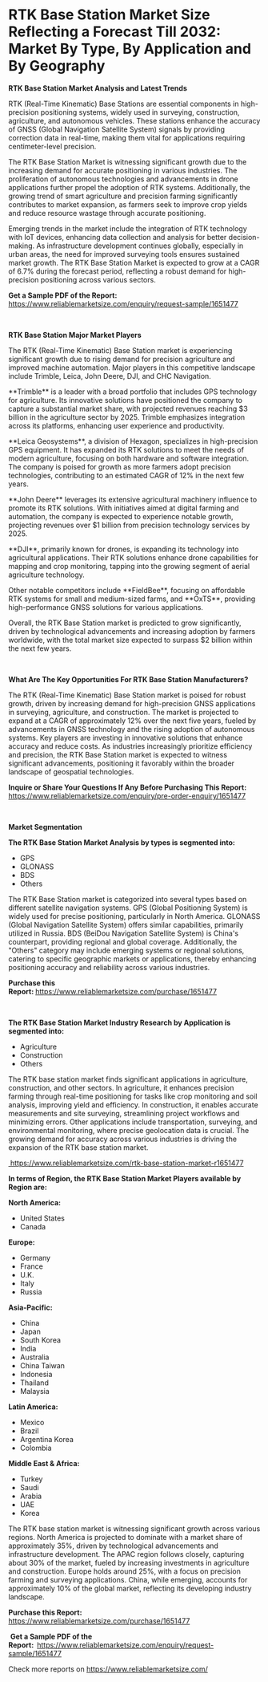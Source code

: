 <p><h1>RTK Base Station Market Size Reflecting a Forecast Till 2032: Market By Type, By Application and By Geography</h1></p><p><strong>RTK Base Station Market Analysis and Latest Trends</strong></p>
<p><p>RTK (Real-Time Kinematic) Base Stations are essential components in high-precision positioning systems, widely used in surveying, construction, agriculture, and autonomous vehicles. These stations enhance the accuracy of GNSS (Global Navigation Satellite System) signals by providing correction data in real-time, making them vital for applications requiring centimeter-level precision.</p><p>The RTK Base Station Market is witnessing significant growth due to the increasing demand for accurate positioning in various industries. The proliferation of autonomous technologies and advancements in drone applications further propel the adoption of RTK systems. Additionally, the growing trend of smart agriculture and precision farming significantly contributes to market expansion, as farmers seek to improve crop yields and reduce resource wastage through accurate positioning.</p><p>Emerging trends in the market include the integration of RTK technology with IoT devices, enhancing data collection and analysis for better decision-making. As infrastructure development continues globally, especially in urban areas, the need for improved surveying tools ensures sustained market growth. The RTK Base Station Market is expected to grow at a CAGR of 6.7% during the forecast period, reflecting a robust demand for high-precision positioning across various sectors.</p></p>
<p><strong>Get a Sample PDF of the Report:&nbsp;</strong> <a href="https://www.reliablemarketsize.com/enquiry/request-sample/1651477?utm_campaign=1995&utm_medium=2&utm_source=Github&utm_content=ia&utm_term=15022025&utm_id=rtk-base-station">https://www.reliablemarketsize.com/enquiry/request-sample/1651477</a></p>
<p>&nbsp;</p>
<p><strong>RTK Base Station Major Market Players</strong></p>
<p><p>The RTK (Real-Time Kinematic) Base Station market is experiencing significant growth due to rising demand for precision agriculture and improved machine automation. Major players in this competitive landscape include Trimble, Leica, John Deere, DJI, and CHC Navigation.</p><p>**Trimble** is a leader with a broad portfolio that includes GPS technology for agriculture. Its innovative solutions have positioned the company to capture a substantial market share, with projected revenues reaching $3 billion in the agriculture sector by 2025. Trimble emphasizes integration across its platforms, enhancing user experience and productivity.</p><p>**Leica Geosystems**, a division of Hexagon, specializes in high-precision GPS equipment. It has expanded its RTK solutions to meet the needs of modern agriculture, focusing on both hardware and software integration. The company is poised for growth as more farmers adopt precision technologies, contributing to an estimated CAGR of 12% in the next few years.</p><p>**John Deere** leverages its extensive agricultural machinery influence to promote its RTK solutions. With initiatives aimed at digital farming and automation, the company is expected to experience notable growth, projecting revenues over $1 billion from precision technology services by 2025.</p><p>**DJI**, primarily known for drones, is expanding its technology into agricultural applications. Their RTK solutions enhance drone capabilities for mapping and crop monitoring, tapping into the growing segment of aerial agriculture technology.</p><p>Other notable competitors include **FieldBee**, focusing on affordable RTK systems for small and medium-sized farms, and **OxTS**, providing high-performance GNSS solutions for various applications. </p><p>Overall, the RTK Base Station market is predicted to grow significantly, driven by technological advancements and increasing adoption by farmers worldwide, with the total market size expected to surpass $2 billion within the next few years.</p></p>
<p>&nbsp;</p>
<p><strong>What Are The Key Opportunities For RTK Base Station Manufacturers?</strong></p>
<p><p>The RTK (Real-Time Kinematic) Base Station market is poised for robust growth, driven by increasing demand for high-precision GNSS applications in surveying, agriculture, and construction. The market is projected to expand at a CAGR of approximately 12% over the next five years, fueled by advancements in GNSS technology and the rising adoption of autonomous systems. Key players are investing in innovative solutions that enhance accuracy and reduce costs. As industries increasingly prioritize efficiency and precision, the RTK Base Station market is expected to witness significant advancements, positioning it favorably within the broader landscape of geospatial technologies.</p></p>
<p><strong>Inquire or Share Your Questions If Any Before Purchasing This Report:</strong> <a href="https://www.reliablemarketsize.com/enquiry/pre-order-enquiry/1651477?utm_campaign=1995&utm_medium=2&utm_source=Github&utm_content=ia&utm_term=15022025&utm_id=rtk-base-station">https://www.reliablemarketsize.com/enquiry/pre-order-enquiry/1651477</a></p>
<p>&nbsp;</p>
<p><strong>Market Segmentation</strong></p>
<p><strong>The RTK Base Station Market Analysis by types is segmented into:</strong></p>
<p><ul><li>GPS</li><li>GLONASS</li><li>BDS</li><li>Others</li></ul></p>
<p><p>The RTK Base Station market is categorized into several types based on different satellite navigation systems. GPS (Global Positioning System) is widely used for precise positioning, particularly in North America. GLONASS (Global Navigation Satellite System) offers similar capabilities, primarily utilized in Russia. BDS (BeiDou Navigation Satellite System) is China's counterpart, providing regional and global coverage. Additionally, the "Others" category may include emerging systems or regional solutions, catering to specific geographic markets or applications, thereby enhancing positioning accuracy and reliability across various industries.</p></p>
<p><strong>Purchase this Report:&nbsp;</strong><a href="https://www.reliablemarketsize.com/purchase/1651477?utm_campaign=1995&utm_medium=2&utm_source=Github&utm_content=ia&utm_term=15022025&utm_id=rtk-base-station">https://www.reliablemarketsize.com/purchase/1651477</a></p>
<p>&nbsp;</p>
<p><strong>The RTK Base Station Market Industry Research by Application is segmented into:</strong></p>
<p><ul><li>Agriculture</li><li>Construction</li><li>Others</li></ul></p>
<p><p>The RTK base station market finds significant applications in agriculture, construction, and other sectors. In agriculture, it enhances precision farming through real-time positioning for tasks like crop monitoring and soil analysis, improving yield and efficiency. In construction, it enables accurate measurements and site surveying, streamlining project workflows and minimizing errors. Other applications include transportation, surveying, and environmental monitoring, where precise geolocation data is crucial. The growing demand for accuracy across various industries is driving the expansion of the RTK base station market.</p></p>
<p><a href="https://www.reliablemarketsize.com/rtk-base-station-market-r1651477?utm_campaign=1995&utm_medium=2&utm_source=Github&utm_content=ia&utm_term=15022025&utm_id=rtk-base-station">&nbsp;https://www.reliablemarketsize.com/rtk-base-station-market-r1651477</a></p>
<p><strong>In terms of Region, the RTK Base Station Market Players available by Region are:</strong></p>
<p>
    <p> <strong> North America: </strong>
        <ul>
            <li>United States</li>
            <li>Canada</li>
        </ul>
        </p> 
    <p> <strong> Europe: </strong>
        <ul>
            <li>Germany</li>
            <li>France</li>
            <li>U.K.</li>
            <li>Italy</li>
            <li>Russia</li>
        </ul>
        </p> 
    <p> <strong> Asia-Pacific: </strong>
        <ul>
            <li>China</li>
            <li>Japan</li>
            <li>South Korea</li>
            <li>India</li>
            <li>Australia</li>
            <li>China Taiwan</li>
            <li>Indonesia</li>
            <li>Thailand</li>
            <li>Malaysia</li>
        </ul>
        </p> 
    <p> <strong> Latin America: </strong>
        <ul>
            <li>Mexico</li>
            <li>Brazil</li>
            <li>Argentina Korea</li>
            <li>Colombia</li>
        </ul>
        </p> 
    <p> <strong> Middle East & Africa: </strong>
        <ul>
            <li>Turkey</li>
            <li>Saudi</li>
            <li>Arabia</li>
            <li>UAE</li>
            <li>Korea</li>
        </ul>
    </p>
    </p>
<p><p>The RTK base station market is witnessing significant growth across various regions. North America is projected to dominate with a market share of approximately 35%, driven by technological advancements and infrastructure development. The APAC region follows closely, capturing about 30% of the market, fueled by increasing investments in agriculture and construction. Europe holds around 25%, with a focus on precision farming and surveying applications. China, while emerging, accounts for approximately 10% of the global market, reflecting its developing industry landscape.</p></p>
<p><strong>Purchase this Report: </strong><a href="https://www.reliablemarketsize.com/purchase/1651477?utm_campaign=1995&utm_medium=2&utm_source=Github&utm_content=ia&utm_term=15022025&utm_id=rtk-base-station">https://www.reliablemarketsize.com/purchase/1651477</a></p>
<p>&nbsp;<strong>Get a Sample PDF of the Report:&nbsp;&nbsp;</strong><a href="https://www.reliablemarketsize.com/enquiry/request-sample/1651477?utm_campaign=1995&utm_medium=2&utm_source=Github&utm_content=ia&utm_term=15022025&utm_id=rtk-base-station">https://www.reliablemarketsize.com/enquiry/request-sample/1651477</a></p>
<p><strong></strong></p>
<p>Check more reports on <a href="https://www.reliablemarketsize.com/?utm_campaign=1995&utm_medium=2&utm_source=Github&utm_content=ia&utm_term=15022025&utm_id=rtk-base-station">https://www.reliablemarketsize.com/</a></p>